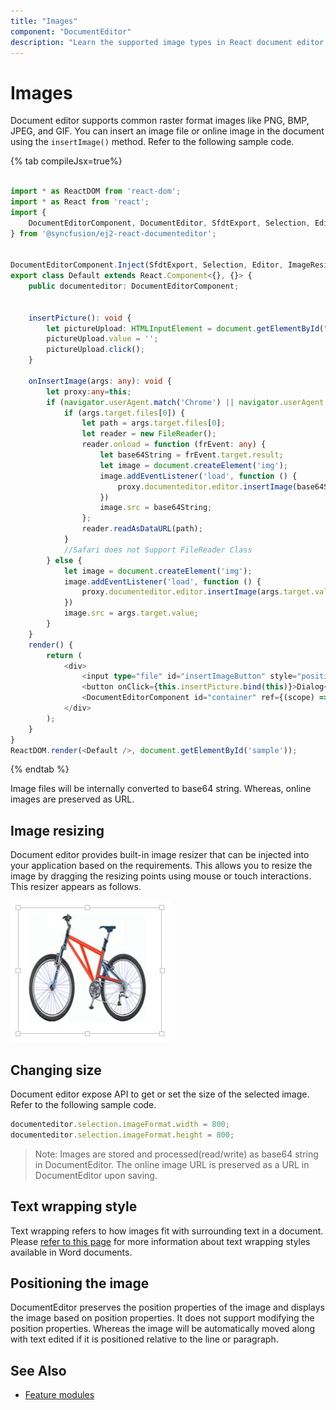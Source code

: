 ```yaml
---
title: "Images"
component: "DocumentEditor"
description: "Learn the supported image types in React document editor and how to insert, resize, format images."
---
```


# Images

Document editor supports common raster format images like PNG, BMP, JPEG, and GIF. You can insert an image file or online image in the document using the `insertImage()` method. Refer to the following sample code.

{% tab compileJsx=true%}

```typescript

import * as ReactDOM from 'react-dom';
import * as React from 'react';
import {
    DocumentEditorComponent, DocumentEditor, SfdtExport, Selection, Editor, ImageResizer, EditorHistory
} from '@syncfusion/ej2-react-documenteditor';


DocumentEditorComponent.Inject(SfdtExport, Selection, Editor, ImageResizer, EditorHistory);
export class Default extends React.Component<{}, {}> {
    public documenteditor: DocumentEditorComponent;


    insertPicture(): void {
        let pictureUpload: HTMLInputElement = document.getElementById("insertImageButton") as HTMLInputElement;
        pictureUpload.value = '';
        pictureUpload.click();
    }

    onInsertImage(args: any): void {
        let proxy:any=this;
        if (navigator.userAgent.match('Chrome') || navigator.userAgent.match('Firefox') || navigator.userAgent.match('Edge') || navigator.userAgent.match('MSIE') || navigator.userAgent.match('.NET')) {
            if (args.target.files[0]) {
                let path = args.target.files[0];
                let reader = new FileReader();
                reader.onload = function (frEvent: any) {
                    let base64String = frEvent.target.result;
                    let image = document.createElement('img');
                    image.addEventListener('load', function () {
                        proxy.documenteditor.editor.insertImage(base64String, this.width, this.height);
                    })
                    image.src = base64String;
                };
                reader.readAsDataURL(path);
            }
            //Safari does not Support FileReader Class
        } else {
            let image = document.createElement('img');
            image.addEventListener('load', function () {
                proxy.documenteditor.editor.insertImage(args.target.value);
            })
            image.src = args.target.value;
        }
    }
    render() {
        return (
            <div>
                <input type="file" id="insertImageButton" style="position:fixed; left:-110em" accept=".jpg,.jpeg,.png,.bmp" onChange={this.onInsertImage.bind(this)} />
                <button onClick={this.insertPicture.bind(this)}>Dialog</button>
                <DocumentEditorComponent id="container" ref={(scope) => { this.documenteditor = scope; }} isReadOnly={false} enableSelection={true} enableEditor={true} enableImageResizer={true} enableEditorHistory={true} />
            </div>
        );
    }
}
ReactDOM.render(<Default />, document.getElementById('sample'));

```

{% endtab %}

Image files will be internally converted to base64 string. Whereas, online images are preserved as URL.

## Image resizing

Document editor provides built-in image resizer that can be injected into your application based on the requirements. This allows you to resize the image by dragging the resizing points using mouse or touch interactions. This resizer appears as follows.

![Image](images/image.png)

## Changing size

Document editor expose API to get or set the size of the selected image. Refer to the following sample code.

```typescript
documenteditor.selection.imageFormat.width = 800;
documenteditor.selection.imageFormat.height = 800;
```

>Note: Images are stored and processed(read/write) as base64 string in DocumentEditor. The online image URL is preserved as a URL in DocumentEditor upon saving.

## Text wrapping style

Text wrapping refers to how images fit with surrounding text in a document. Please [refer to this page](../document-editor/text-wrapping-style) for more information about text wrapping styles available in Word documents.

## Positioning the image

DocumentEditor preserves the position properties of the image and displays the image based on position properties. It does not support modifying the position properties. Whereas the image will be automatically moved along with text edited if it is positioned relative to the line or paragraph.

## See Also

* [Feature modules](../document-editor/feature-module/)